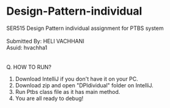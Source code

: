 # Design-Pattern-individual
SER515 Design Pattern individual assignment for PTBS system
<br/>
<br/>
Submitted By: HELI VACHHANI
<br/>
Asuid: hvachha1
<br/>
<br/>
<br/>
Q. HOW TO RUN? 
<br/>
1. Download IntelliJ if you don't have it on your PC.
2. Download zip and open "DPIdividual" folder on IntelliJ.
3. Run Ptbs class file as it has main method.
4. You are all ready to debug! 
